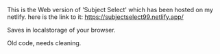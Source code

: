 This is the Web version of 'Subject Select' which has been hosted on my netlify.
here is the link to it:
https://subjectselect99.netlify.app/

Saves in localstorage of your browser.

Old code, needs cleaning.

